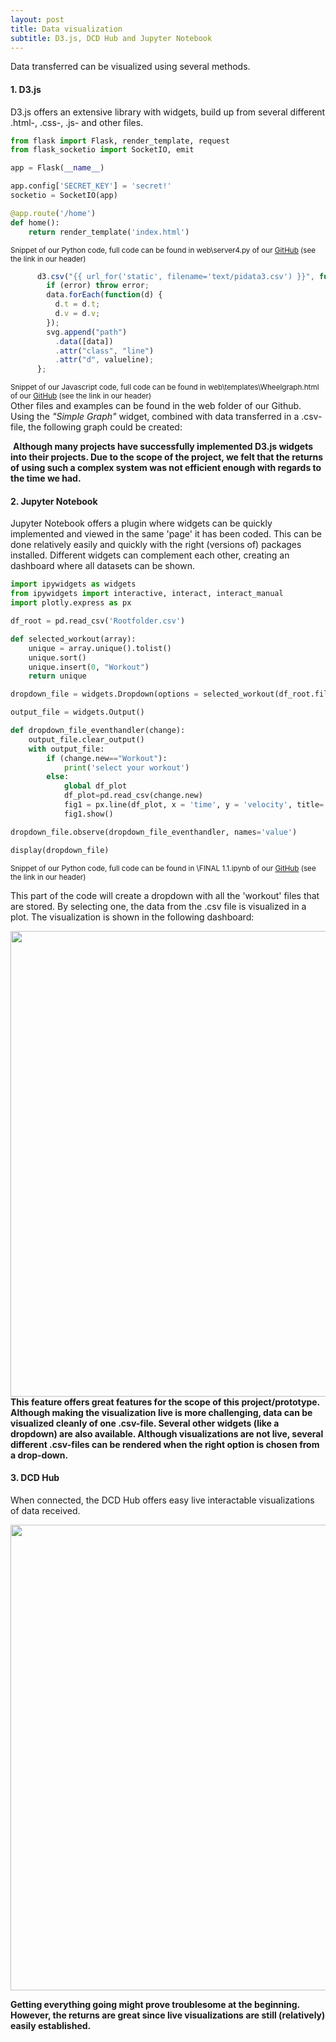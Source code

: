 ```yaml
---
layout: post
title: Data visualization
subtitle: D3.js, DCD Hub and Jupyter Notebook
---
```


Data transferred can be visualized using several methods.

#### 1. D3.js
D3.js offers an extensive library with widgets, build up from several different .html-, .css-, .js- and other files.<br>
```python
from flask import Flask, render_template, request
from flask_socketio import SocketIO, emit

app = Flask(__name__)

app.config['SECRET_KEY'] = 'secret!'
socketio = SocketIO(app)

@app.route('/home')
def home():
    return render_template('index.html')
```
<sup>Snippet of our Python code, full code can be found in web\server4.py of our <a href="https://github.com/PaklongC/Fitnesswheelchair/blob/master/web/server4.py">GitHub</a> (see the link in our header)</sup>

```javascript
      d3.csv("{{ url_for('static', filename='text/pidata3.csv') }}", function(error, data) {
        if (error) throw error;
        data.forEach(function(d) {
          d.t = d.t;
          d.v = d.v;
        });
        svg.append("path")
          .data([data])
          .attr("class", "line")
          .attr("d", valueline);
      };  
```
<sup>Snippet of our Javascript code, full code can be found in web\templates\Wheelgraph.html of our <a href="https://github.com/PaklongC/Fitnesswheelchair/blob/master/web/templates/Wheelgraph.html">GitHub</a> (see the link in our header)</sup><br>
Other files and examples can be found in the web folder of our Github.<br>
Using the <i>"Simple Graph"</i> widget, combined with data transferred in a .csv-file, the following graph could be created:

<img src="\Fitnesswheelchair\img\d3graph.png" alt="">
<b>Although many projects have successfully implemented D3.js widgets into their projects. Due to the scope of the project, we felt that the returns of using such a complex system was not efficient enough with regards to the time we had.</b>

#### 2. Jupyter Notebook
Jupyter Notebook offers a plugin where widgets can be quickly implemented and viewed in the same 'page' it has been coded. This can be done relatively easily and quickly with the right (versions of) packages installed. Different widgets can complement each other, creating an dashboard where all datasets can be shown.<br>

```python
import ipywidgets as widgets
from ipywidgets import interactive, interact, interact_manual
import plotly.express as px

df_root = pd.read_csv('Rootfolder.csv')

def selected_workout(array):
    unique = array.unique().tolist()
    unique.sort()
    unique.insert(0, "Workout")
    return unique

dropdown_file = widgets.Dropdown(options = selected_workout(df_root.filename))

output_file = widgets.Output()

def dropdown_file_eventhandler(change):
    output_file.clear_output()
    with output_file:
        if (change.new=="Workout"):
            print('select your workout')
        else:
            global df_plot
            df_plot=pd.read_csv(change.new)
            fig1 = px.line(df_plot, x = 'time', y = 'velocity', title='Workout ')
            fig1.show()

dropdown_file.observe(dropdown_file_eventhandler, names='value')

display(dropdown_file)
```
<sup>Snippet of our Python code, full code can be found in \FINAL 1.1.ipynb of our <a href="https://github.com/PaklongC/Fitnesswheelchair/blob/master/Untitled.ipynb">GitHub</a> (see the link in our header)</sup><br>

This part of the code will create a dropdown with all the 'workout' files that are stored. By selecting one, the data from the .csv file is visualized in a plot. The visualization is shown in the following dashboard: 

<img src="\Fitnesswheelchair\img\Jupyter_Dashboard.png" width="745">
<b>This feature offers great features for the scope of this project/prototype. Although making the visualization live is more challenging, data can be visualized cleanly of one .csv-file.
Several other widgets (like a dropdown) are also available. Although visualizations are not live, several different .csv-files can be rendered when the right option is chosen from a drop-down.</b>

#### 3. DCD Hub
When connected, the DCD Hub offers easy live interactable visualizations of data received.

<img src="\Fitnesswheelchair\img\dcdgraph.png" width="745">

<b>Getting everything going might prove troublesome at the beginning. However, the returns are great since live visualizations are still (relatively) easily established.</b>
